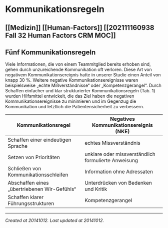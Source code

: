 # Kommunikationsregeln
 [[Medizin]] [[Human-Factors]] [[202111160938 Fall 32 Human Factors CRM MOC]]
---



## Fünf Kommunikationsregeln

Viele Informationen, die von einem Teammitglied bereits erhoben sind, gehen durch unzureichende Kommunikation oft verloren. Diese Art von negativem Kommunikationsereignis hatte in unserer Studie einen Anteil von knapp 30 %. Weitere negative Kommunikationsereignisse waren beispielsweise „echte Mißverständnisse“ oder „Kompetenzgerangel“. Durch Schaffen einfacher und klar strukturierter Kommunikationsregeln (Tab. 1) wurden Hilfsmittel entwickelt, die das Ziel haben die negativen Kommunikationsereignisse zu minimieren und im Gegenzug die Kommunikation und letztlich die Patientensicherheit zu verbessern.

| Kommunikationsregel | Negatives Kommunikationsereignis (NKE) |
| --- | --- |
| Schaffen einer eindeutigen Sprache | echtes Missverständnis |
| Setzen von Prioritäten | unklare oder missverständlich formulierte Anweisung |
| Schließen von Kommunikationsschleifen | Information ohne Adressaten |
| Abschaffen eines „übertriebenen Wir-Gefühls“ | Unterdrücken von Bedenken und Kritik |
| Schaffen klarer Führungsstrukturen | Kompetenzgerangel |

---

_Created at 20141012._
_Last updated at 20141012._



